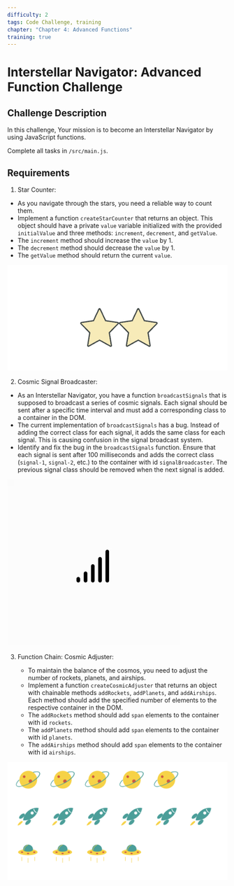 ```yaml
---
difficulty: 2
tags: Code Challenge, training
chapter: "Chapter 4: Advanced Functions"
training: true
---
```


# Interstellar Navigator: Advanced Function Challenge

## Challenge Description

In this challenge, Your mission is to become an Interstellar Navigator by using JavaScript functions.

Complete all tasks in `/src/main.js`.

## Requirements

1. Star Counter:

  - As you navigate through the stars, you need a reliable way to count them.
  - Implement a function `createStarCounter` that returns an object. This object should have a private `value` variable initialized with the provided `initialValue` and three methods: `increment`, `decrement`, and `getValue`.
  - The `increment` method should increase the `value` by 1.
  - The `decrement` method should decrease the `value` by 1.
  - The `getValue` method should return the current `value`.

![screenshot of solution](https://raw.githubusercontent.com/JavaScript-Certification/images/refs/heads/main/images/training/4-2/star-counter.png)

2. Cosmic Signal Broadcaster:

  - As an Interstellar Navigator, you have a function `broadcastSignals` that is supposed to broadcast a series of cosmic signals. Each signal should be sent after a specific time interval and must add a corresponding class to a container in the DOM.
  - The current implementation of `broadcastSignals` has a bug. Instead of adding the correct class for each signal, it adds the same class for each signal. This is causing confusion in the signal broadcast system.
  - Identify and fix the bug in the `broadcastSignals` function. Ensure that each signal is sent after 100 milliseconds and adds the correct class (`signal-1`, `signal-2`, etc.) to the container with id `signalBroadcaster`. The previous signal class should be removed when the next signal is added.

![screenshot of solution](https://raw.githubusercontent.com/JavaScript-Certification/images/refs/heads/main/images/training/4-2/signal-broadcaster.gif)

3. Function Chain: Cosmic Adjuster:

   - To maintain the balance of the cosmos, you need to adjust the number of rockets, planets, and airships.
   - Implement a function `createCosmicAdjuster` that returns an object with chainable methods `addRockets`, `addPlanets`, and `addAirships`. Each method should add the specified number of elements to the respective container in the DOM.
   - The `addRockets` method should add `span` elements to the container with id `rockets`.
   - The `addPlanets` method should add `span` elements to the container with id `planets`.
   - The `addAirships` method should add `span` elements to the container with id `airships`.

![screenshot of solution](https://raw.githubusercontent.com/JavaScript-Certification/images/refs/heads/main/images/training/4-2/cosmic-adjuster.png)
